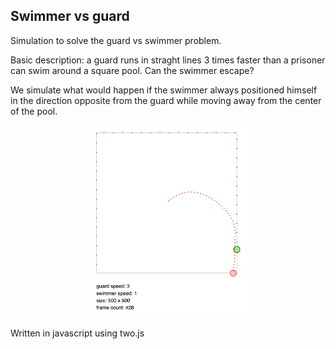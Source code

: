## Swimmer vs guard

Simulation to solve the guard vs swimmer problem.

Basic description: a guard runs in straght lines 3 times faster than a prisoner can swim around a square pool. Can the swimmer escape?

We simulate what would happen if the swimmer always positioned himself in the direction opposite from the guard while moving away from the center of the pool.

<div align="center">
  <img width="50%" src="./imgs/sim.png">
</div>

Written in javascript using two.js
